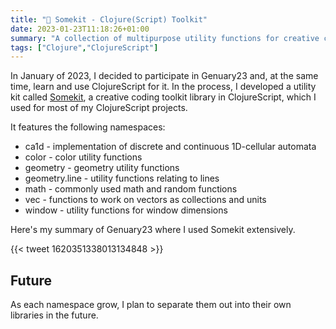 ```yaml
---
title: "🧰 Somekit - Clojure(Script) Toolkit"
date: 2023-01-23T11:18:26+01:00
summary: "A collection of multipurpose utility functions for creative coding in Clojure(Script)."
tags: ["Clojure","ClojureScript"]
---
```


In January of 2023, I decided to participate in Genuary23 and, at the same
time, learn and use ClojureScript for it. In the process, I developed a utility
kit called [Somekit](https://github.com/somecho/somekit), a creative coding
toolkit library in ClojureScript, which I used for most of my ClojureScript
projects.

It features the following namespaces: 
- ca1d - implementation of discrete and continuous 1D-cellular automata
- color - color utility functions
- geometry - geometry utility functions
- geometry.line - utility functions relating to lines
- math - commonly used math and random functions
- vec - functions to work on vectors as collections and units
- window - utility functions for window dimensions

Here's my summary of Genuary23 where I used Somekit extensively.

{{< tweet 1620351338013134848 >}}

## Future

As each namespace grow, I plan to separate them out into their own
libraries in the future. 

